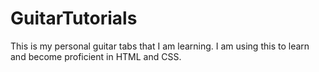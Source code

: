 # GuitarTutorials
This is my personal guitar tabs that I am learning. I am using this to learn and become proficient in HTML and CSS.
